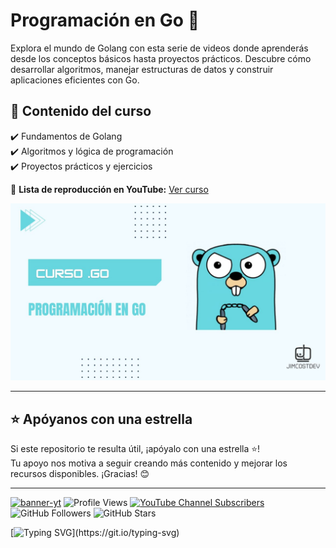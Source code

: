 # Programación en Go 🚀

Explora el mundo de Golang con esta serie de videos donde aprenderás desde los conceptos básicos hasta proyectos prácticos. Descubre cómo desarrollar algoritmos, manejar estructuras de datos y construir aplicaciones eficientes con Go.

## 📌 Contenido del curso

✔️ Fundamentos de Golang  
✔️ Algoritmos y lógica de programación  
✔️ Proyectos prácticos y ejercicios  

🔗 **Lista de reproducción en YouTube:** [Ver curso](https://youtube.com/playlist?list=PLlWTGK7QJnmDtruzihqTgdi4FcM2enA1X&si=AvDhsHYjKmEPwZ48)

![img-go](https://github.com/JimcostDev/programming-in-go/blob/master/imgs/golang.jpg?raw=true)

---

## ⭐ Apóyanos con una estrella

Si este repositorio te resulta útil, ¡apóyalo con una estrella ⭐!  
Tu apoyo nos motiva a seguir creando más contenido y mejorar los recursos disponibles. ¡Gracias! 😊

---
<!-- banner -->
[![banner-yt](https://user-images.githubusercontent.com/53100460/254561844-6471bed7-ba32-4d66-b05f-007da9a95620.jpg)](https://www.youtube.com/@jimcostdev)
![Profile Views](https://komarev.com/ghpvc/?username=JimcostDev&color=%23007bff&card=%23ffffff&title=%23007bff)
[![YouTube Channel Subscribers](https://img.shields.io/youtube/channel/subscribers/UC-l_8ggAw-u4dJZtO05F5zQ?style=social)](https://youtube.com/@jimcostdev?sub_confirmation=1)
![GitHub Followers](https://img.shields.io/github/followers/JimcostDev?style=social)
![GitHub Stars](https://img.shields.io/github/stars/JimcostDev?style=social)

<!-- frase de EGW -->
[![Typing SVG](https://readme-typing-svg.demolab.com?font=Fira+Code&pause=1000&color=1B82AB&random=false&width=1280&lines="Ponte+un+blanco+alto+y+haz+fervientes+esfuerzos+por+alcanzarlo+y+no+te+desanimes.")](https://git.io/typing-svg) 